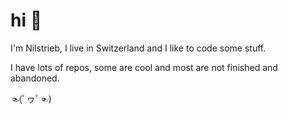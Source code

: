 # hi 👋

I'm Nilstrieb, I live in Switzerland and I like to code some stuff.

I have lots of repos, some are cool and most are not finished and abandoned.

☜(ﾟヮﾟ☜)

<!--
**Nilstrieb/Nilstrieb** is a ✨ _special_ ✨ repository because its `README.md` (this file) appears on your GitHub profile.

Here are some ideas to get you started:

- 🔭 I’m currently working on ...
- 🌱 I’m currently learning ...
- 👯 I’m looking to collaborate on ...
- 🤔 I’m looking for help with ...
- 💬 Ask me about ...
- 📫 How to reach me: ...
- 😄 Pronouns: ...
- ⚡ Fun fact: ...
-->
